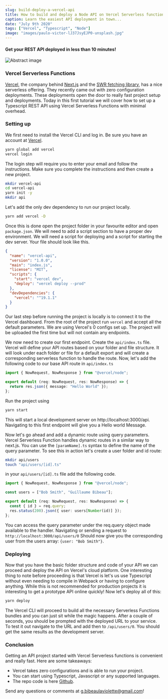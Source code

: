 ```yaml
---
slug: build-deploy-a-vercel-api
title: How to build and deploy a Node API on Vercel Serverless functions
caption: Learn the easiest API deployment in town...
date: "July 9th 2020"
tags: ["Vercel", "Typescript", "Node"]
image: "images/paulo-victor-lJ37JsyEJP0-unsplash.jpg"
---
```


#### **Get your REST API deployed in less than 10 minutes!**

![Abstract image](images/jr-korpa-stwHyPWNtbI-unsplash.jpg)

### **Vercel Serverless Functions**

[Vercel](https://vercel.com/), the company behind [Next.js](https://nextjs.org/) and the [SWR fetching library](https://github.com/vercel/swr), has a nice serverless offering. They recently came out with zero configuration deployments. These deployments open the door to really fast project setup and deployments. Today in this first tutorial we will cover how to set up a Typescript REST API using Vercel Serverless Functions with minimal overhead.

### **Setting up**

We first need to install the Vercel CLI and log in. Be sure you have an account at [Vercel](https://vercel.com/).

```bash
yarn global add vercel
vercel login
```

The login step will require you to enter your email and follow the instructions. Make sure you complete the instructions and then create a new project.

```bash
mkdir vercel-api
cd vercel-api
yarn init -y
mkdir api
```

Let's add the only dev dependency to run our project locally.

```bash
yarn add vercel -D
```

Once this is done open the project folder in your favourite editor and open `package.json`. We will need to add a script section to have a proper dev environment. We will need a script for deploying and a script for starting the dev server. Your file should look like this.

```json
{
  "name": "vercel-api",
  "version": "1.0.0",
  "main": "index.js",
  "license": "MIT",
  "scripts": {
    "start": "vercel dev",
    "deploy": "vercel deploy --prod"
  },
  "devDependencies": {
    "vercel": "^19.1.1"
  }
}
```

Our last step before running the project is locally is to connect it to the Vercel dashboard. From the root of the project run `vercel` and accept all the default parameters. We are using Vercel's 0 configs set up. The project will be uploaded the first time but will not contain any endpoints.

We now need to create our first endpoint. Create the `api/index.ts` file. Vercel will define your API routes based on your folder and file structure. It will look under each folder or file for a default export and will create a corresponding serverless function to handle the route. Now, let's add the following code to our base API route in `api/index.ts`

```typescript
import { NowRequest, NowResponse } from "@vercel/node";

export default (req: NowRequest, res: NowResponse) => {
  return res.json({ message: "Hello World" });
};
```

Run the project using

```bash
yarn start
```

This will start a local development server on http://localhost:3000/api. Navigating to this first endpoint will give you a Hello world Message.

Now let's go ahead and add a dynamic route using query parameters. Vercel Serverless Function handles dynamic routes in a similar way to next.js. You can use the `[paramName].ts` syntax to define the name of the query parameter. To see this in action let's create a user folder and id route:

```bash
mkdir api/users
touch "api/users/[id].ts"
```

in your `api/users/[id].ts` file add the following code.

```typescript
import { NowRequest, NowResponse } from "@vercel/node";

const users = ["Bob Smith", "Guillaume Bibeau"];

export default (req: NowRequest, res: NowResponse) => {
  const { id } = req.query;
  res.status(200).json({ user: users[Number(id)] });
};
```

You can access the query parameter under the req.query object made available to the handler. Navigating or sending a request to `http://localhost:3000/api/users/0` Should now give you the corresponding user from the users array: `{user: "Bob Smith"}`.

### **Deploying**

Now that you have the basic folder structure and code of your API we can proceed and deploy the API on Vercel's cloud platform. One interesting thing to note before proceeding is that Vercel is let's us use Typescript without even needing to compile in Webpack or having to configure anything. While this is not recommended for production projects it is interesting to get a prototype API online quickly! Now let's deploy all of this:

```bash
yarn deploy
```

The Vercel CLI will proceed to build all the necessary Serverless Functions bundles and you can just sit while the magic happens. After a couple of seconds, you should be prompted with the deployed URL to your service. To test it out navigate to the URL and add then to `/api/users/0`. You should get the same results as the development server.

### **Conclusion**

Getting an API project started with Vercel Serverless functions is convenient and really fast. Here are some takeaways:

- Vercel takes zero configurations and is able to run your project.
- You can start using Typescript, Javascript or any supported languages.
- The repo code is here [Github](https://github.com/gbibeaul/vercel-api-starter/tree/master).

Send any questions or comments at g.bibeaulaviolette@gmail.com!
